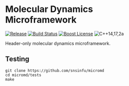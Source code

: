# Molecular Dynamics Microframework

[![Release][release-badge]][release-url]
[![Build Status][travis-badge]][travis-url]
[![Boost License][license-badge]][license-url]
![C++14,17,2a][cxx-badge]

Header-only molecular dynamics microframework.

[cxx-badge]: https://img.shields.io/badge/C%2B%2B-14%2F17%2F2a-orange.svg
[license-badge]: https://img.shields.io/badge/license-Boost-blue.svg
[license-url]: https://raw.githubusercontent.com/snsinfu/micromd/master/LICENSE.txt
[travis-badge]: https://travis-ci.org/snsinfu/micromd.svg?branch=master
[travis-url]: https://travis-ci.org/snsinfu/micromd
[release-badge]: https://img.shields.io/github/release/snsinfu/micromd.svg
[release-url]: https://github.com/snsinfu/micromd/releases

## Testing

```console
git clone https://github.com/snsinfu/micromd
cd micromd/tests
make
```
